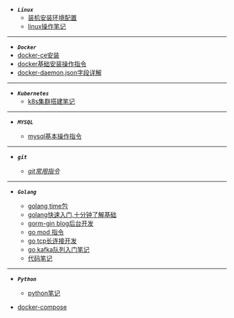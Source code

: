 - ***```Linux```***
  - [装机安装环境配置](note/fedora装机后环境配置.md)
  - [linux操作笔记](note/linux-learn.md)

---

- ***```Docker```***
 - [docker-ce安装](note/docker-ce.md)
 - [docker基础安装操作指令](note/docker.md)
 - [docker-daemon.json字段详解](note/daemon.json.md)
 
---

- ***```Kubernetes```***
  - [k8s集群搭建笔记](note/kubernetes.md)
  
--- 

- ***```MYSQL```***

  - [mysql基本操作指令](note/mysql.md)
 
---
  
- ***```git```***

  - [*git常用指令*](note/git-learn.md)
  
---
  
- ***```Golang```***

   - [golang time包](golang/time.md) 
   - [golang快速入门,十分钟了解基础](note/golang.md)
   - [gorm-gin blog后台开发](https://github.com/olongfen/gorm-gin)    
   - [go mod 指令](note/gomod.md)
   - [go tcp长连接开发](note/gotcp.md)
   - [go kafka队列入门笔记](note/go-kafka.md)
   - [代码笔记](https://github.com/olongfen/note)
   
---

- ***```Python```***

  - [python笔记](note/python.md)

- [docker-compose](https://github.com/olongfen/docker-compose.yaml)
